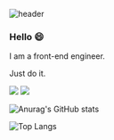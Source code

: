 

![header](https://capsule-render.vercel.app/api?height=150&text=I'm%20Roen!&type=venom&color=FFCD00&fontSize=40)

### Hello 😄
 
 I am a front-end engineer.
 
  Just do it.

 
<a href="https://Roen77.github.io" target="_blank"><img src="https://img.shields.io/badge/blog-FF8800?style=flat&logo=bloglovin&logoColor=000000"/></a>
<a href="mailto:gksthd12345@hanmail.net" target="_blank"><img src="https://img.shields.io/badge/gksthd12345@hanmail.net-4285F4?style=flat&logo=gmail&logoColor=000000"/></a>





 

<!-- !!
**Roen77/Roen77** is a ✨ _special_ ✨ repository because its `README.md` (this file) appears on your GitHub profile.

Here are some ideas to get you started:

- 🔭 I’m currently working on ...
- 🌱 I’m currently learning ...
- 👯 I’m looking to collaborate on ...
- 🤔 I’m looking for help with ...
- 💬 Ask me about ...
- 📫 How to reach me: ...
- 😄 Pronouns: ...
- ⚡ Fun fact: ...
-->




![Anurag's GitHub stats](https://github-readme-stats.vercel.app/api?username=Roen77&hide=stars,issues,contribs&show_icons=true&include_all_commits=true&rank_icon=github)

![Top Langs](https://github-readme-stats.vercel.app/api/top-langs/?username=Roen77&langs_count=10&a&layout=compact)
